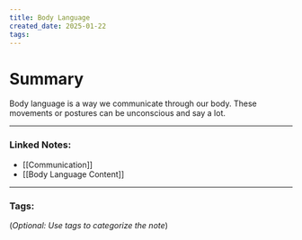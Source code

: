 ```yaml
---
title: Body Language
created_date: 2025-01-22
tags:
---
```



# Summary
Body language is a way we communicate through our body. These movements or postures can be unconscious and say a lot. 

---

### **Linked Notes:**

- [[Communication]]
- [[Body Language Content]]

---

### **Tags:**

(_Optional: Use tags to categorize the note_)
